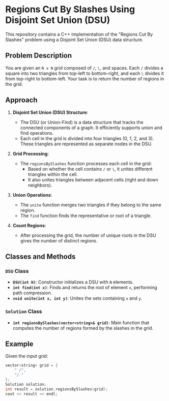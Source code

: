 # Regions Cut By Slashes Using Disjoint Set Union (DSU)

This repository contains a C++ implementation of the "Regions Cut By Slashes" problem using a Disjoint Set Union (DSU) data structure.

## Problem Description

You are given an `N x N` grid composed of `/`, `\`, and spaces. Each `/` divides a square into two triangles from top-left to bottom-right, and each `\` divides it from top-right to bottom-left. Your task is to return the number of regions in the grid.

## Approach

1. **Disjoint Set Union (DSU) Structure**:
   - The DSU (or Union-Find) is a data structure that tracks the connected components of a graph. It efficiently supports union and find operations.
   - Each cell in the grid is divided into four triangles (0, 1, 2, and 3). These triangles are represented as separate nodes in the DSU.

2. **Grid Processing**:
   - The `regionsBySlashes` function processes each cell in the grid:
     - Based on whether the cell contains `/` or `\`, it unites different triangles within the cell.
     - It also unites triangles between adjacent cells (right and down neighbors).

3. **Union Operations**:
   - The `unite` function merges two triangles if they belong to the same region.
   - The `find` function finds the representative or root of a triangle.

4. **Count Regions**:
   - After processing the grid, the number of unique roots in the DSU gives the number of distinct regions.

## Classes and Methods

### `DSU` Class

- **`DSU(int N)`**: Constructor initializes a DSU with `N` elements.
- **`int find(int x)`**: Finds and returns the root of element `x`, performing path compression.
- **`void unite(int x, int y)`**: Unites the sets containing `x` and `y`.

### `Solution` Class

- **`int regionsBySlashes(vector<string>& grid)`**: Main function that computes the number of regions formed by the slashes in the grid.

## Example

Given the input grid:
```cpp
vector<string> grid = {
    " /",
    "/ "
};
Solution solution;
int result = solution.regionsBySlashes(grid);
cout << result << endl;
